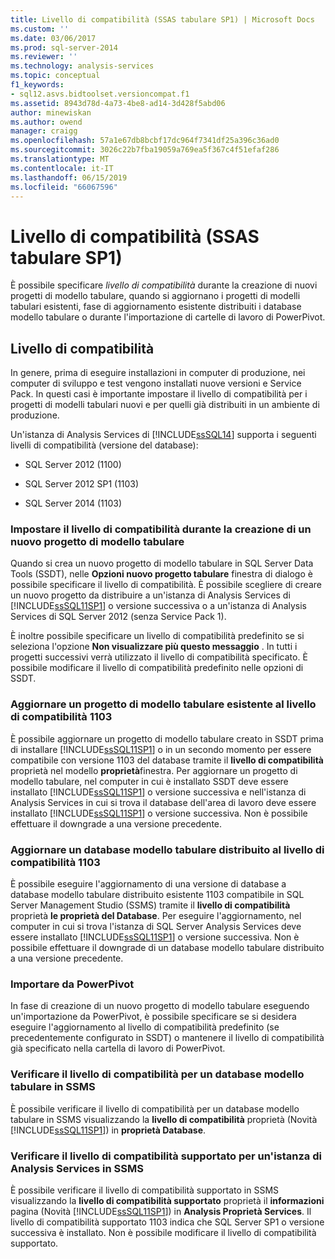 ```yaml
---
title: Livello di compatibilità (SSAS tabulare SP1) | Microsoft Docs
ms.custom: ''
ms.date: 03/06/2017
ms.prod: sql-server-2014
ms.reviewer: ''
ms.technology: analysis-services
ms.topic: conceptual
f1_keywords:
- sql12.asvs.bidtoolset.versioncompat.f1
ms.assetid: 8943d78d-4a73-4be8-ad14-3d428f5abd06
author: minewiskan
ms.author: owend
manager: craigg
ms.openlocfilehash: 57a1e67db8bcbf17dc964f7341df25a396c36ad0
ms.sourcegitcommit: 3026c22b7fba19059a769ea5f367c4f51efaf286
ms.translationtype: MT
ms.contentlocale: it-IT
ms.lasthandoff: 06/15/2019
ms.locfileid: "66067596"
---
```

# <a name="compatibility-level-ssas-tabular-sp1"></a>Livello di compatibilità (SSAS tabulare SP1)
  È possibile specificare *livello di compatibilità* durante la creazione di nuovi progetti di modello tabulare, quando si aggiornano i progetti di modelli tabulari esistenti, fase di aggiornamento esistente distribuiti i database modello tabulare o durante l'importazione di cartelle di lavoro di PowerPivot.  
  
## <a name="compatibility-level"></a>Livello di compatibilità  
 In genere, prima di eseguire installazioni in computer di produzione, nei computer di sviluppo e test vengono installati nuove versioni e Service Pack. In questi casi è importante impostare il livello di compatibilità per i progetti di modelli tabulari nuovi e per quelli già distribuiti in un ambiente di produzione.  
  
 Un'istanza di Analysis Services di [!INCLUDE[ssSQL14](../../includes/sssql14-md.md)] supporta i seguenti livelli di compatibilità (versione del database):  
  
-   SQL Server 2012 (1100)  
  
-   SQL Server 2012 SP1 (1103)  
  
-   SQL Server 2014 (1103)  
  
### <a name="set-compatibility-level-when-creating-a-new-tabular-model-project"></a>Impostare il livello di compatibilità durante la creazione di un nuovo progetto di modello tabulare  
 Quando si crea un nuovo progetto di modello tabulare in SQL Server Data Tools (SSDT), nelle **Opzioni nuovo progetto tabulare** finestra di dialogo è possibile specificare il livello di compatibilità. È possibile scegliere di creare un nuovo progetto da distribuire a un'istanza di Analysis Services di [!INCLUDE[ssSQL11SP1](../../includes/sssql11sp1-md.md)] o versione successiva o a un'istanza di Analysis Services di SQL Server 2012 (senza Service Pack 1).  
  
 È inoltre possibile specificare un livello di compatibilità predefinito se si seleziona l'opzione **Non visualizzare più questo messaggio** . In tutti i progetti successivi verrà utilizzato il livello di compatibilità specificato. È possibile modificare il livello di compatibilità predefinito nelle opzioni di SSDT.  
  
### <a name="upgrade-an-existing-tabular-model-project-to-1103-compatibility-level"></a>Aggiornare un progetto di modello tabulare esistente al livello di compatibilità 1103  
 È possibile aggiornare un progetto di modello tabulare creato in SSDT prima di installare [!INCLUDE[ssSQL11SP1](../../includes/sssql11sp1-md.md)] o in un secondo momento per essere compatibile con versione 1103 del database tramite il **livello di compatibilità** proprietà nel modello **proprietà**finestra. Per aggiornare un progetto di modello tabulare, nel computer in cui è installato SSDT deve essere installato [!INCLUDE[ssSQL11SP1](../../includes/sssql11sp1-md.md)] o versione successiva e nell'istanza di Analysis Services in cui si trova il database dell'area di lavoro deve essere installato [!INCLUDE[ssSQL11SP1](../../includes/sssql11sp1-md.md)] o versione successiva. Non è possibile effettuare il downgrade a una versione precedente.  
  
### <a name="upgrade-a-deployed-tabular-model-database-to-1103-compatibility-level"></a>Aggiornare un database modello tabulare distribuito al livello di compatibilità 1103  
 È possibile eseguire l'aggiornamento di una versione di database a database modello tabulare distribuito esistente 1103 compatibile in SQL Server Management Studio (SSMS) tramite il **livello di compatibilità** proprietà **le proprietà del Database**. Per eseguire l'aggiornamento, nel computer in cui si trova l'istanza di SQL Server Analysis Services deve essere installato [!INCLUDE[ssSQL11SP1](../../includes/sssql11sp1-md.md)] o versione successiva. Non è possibile effettuare il downgrade di un database modello tabulare distribuito a una versione precedente.  
  
### <a name="import-from-powerpivot"></a>Importare da PowerPivot  
 In fase di creazione di un nuovo progetto di modello tabulare eseguendo un'importazione da PowerPivot, è possibile specificare se si desidera eseguire l'aggiornamento al livello di compatibilità predefinito (se precedentemente configurato in SSDT) o mantenere il livello di compatibilità già specificato nella cartella di lavoro di PowerPivot.  
  
### <a name="check-compatibility-level-for-a-tabular-model-database-in-ssms"></a>Verificare il livello di compatibilità per un database modello tabulare in SSMS  
 È possibile verificare il livello di compatibilità per un database modello tabulare in SSMS visualizzando la **livello di compatibilità** proprietà (Novità [!INCLUDE[ssSQL11SP1](../../includes/sssql11sp1-md.md)]) in **proprietà Database**.  
  
### <a name="check-supported-compatibility-level-for-an-analysis-services-instance-in-ssms"></a>Verificare il livello di compatibilità supportato per un'istanza di Analysis Services in SSMS  
 È possibile verificare il livello di compatibilità supportato in SSMS visualizzando la **livello di compatibilità supportato** proprietà il **informazioni** pagina (Novità [!INCLUDE[ssSQL11SP1](../../includes/sssql11sp1-md.md)]) in **Analysis Proprietà Services**. Il livello di compatibilità supportato 1103 indica che SQL Server SP1 o versione successiva è installato. Non è possibile modificare il livello di compatibilità supportato.  
  
  
